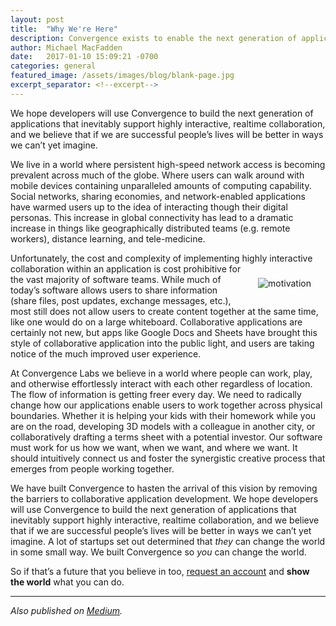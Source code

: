 ```yaml
---
layout: post
title:  "Why We're Here"
description: Convergence exists to enable the next generation of applications that inevitably support highly interactive, realtime collaboration.
author: Michael MacFadden
date:   2017-01-10 15:09:21 -0700
categories: general
featured_image: /assets/images/blog/blank-page.jpg
excerpt_separator: <!--excerpt-->
---
```

We hope developers will use Convergence to build the next generation of applications that inevitably support highly interactive, realtime collaboration, and we believe that if we are successful people’s lives will be better in ways we can’t yet imagine.
<!--excerpt-->

We live in a world where persistent high-speed network access is becoming prevalent across much of the globe. Where users can walk around with mobile devices containing unparalleled amounts of computing capability. Social networks, sharing economies, and network-enabled applications have warmed users up to the idea of interacting though their digital personas. This increase in global connectivity has lead to a dramatic increase in things like geographically distributed teams (e.g. remote workers), distance learning, and tele-medicine.

Unfortunately, the cost and complexity of implementing highly interactive collaboration <img src="https://convergencelabs.com/wp-content/uploads/2017/01/motivation.svg" alt="motivation" style="float: right; margin: 23px;"> within an application is cost prohibitive for the vast majority of software teams. While much of today’s software allows users to share information (share files, post updates, exchange messages, etc.), most still does not allow users to create content together at the same time, like one would do on a large whiteboard. Collaborative applications are certainly not new, but apps like Google Docs and Sheets have brought this style of collaborative application into the public light, and users are taking notice of the much improved user experience.

At Convergence Labs we believe in a world where people can work, play, and otherwise effortlessly interact with each other regardless of location. The flow of information is getting freer every day. We need to radically change how our applications enable users to work together across physical boundaries. Whether it is helping your kids with their homework while you are on the road, developing 3D models with a colleague in another city, or collaboratively drafting a terms sheet with a potential investor. Our software must work for us how we want, when we want, and where we want. It should intuitively connect us and foster the synergistic creative process that emerges from people working together.

We have built Convergence to hasten the arrival of this vision by removing the barriers to collaborative application development. We hope developers will use Convergence to build the next generation of applications that inevitably support highly interactive, realtime collaboration, and we believe that if we are successful people’s lives will be better in ways we can’t yet imagine. A lot of startups set out determined that _they_ can change the world in some small way. We built Convergence so _you_ can change the world.

So if that’s a future that you believe in too, [request an account](http://admin.convergence.io/request-invite) and **show the world** what you can do.

* * *

_Also published on [Medium](https://medium.com/convergence-labs/why-were-here-d81abe118354)._
